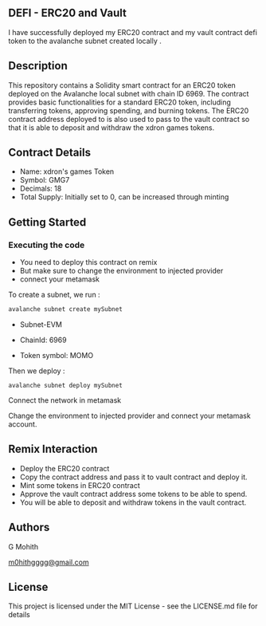 ##  DEFI - ERC20 and Vault

I have successfully deployed my ERC20 contract and my vault contract defi token to the avalanche subnet created locally .

## Description

This repository contains a Solidity smart contract for an ERC20 token deployed on the Avalanche local subnet with chain ID 6969. The contract provides basic functionalities for a standard ERC20 token, including transferring tokens, approving spending, and burning tokens. The ERC20 contract address deployed to is also used to pass to the vault contract so that it is able to deposit and withdraw the xdron games tokens.

## Contract Details

- Name: xdron's games Token
- Symbol: GMG7
- Decimals: 18
- Total Supply: Initially set to 0, can be increased through minting
## Getting Started
 
### Executing the code
 
* You need to deploy this contract on remix
* But make sure to change the environment to injected provider
* connect your metamask 

To create a subnet, we run :

```cmd
avalanche subnet create mySubnet
```

* Subnet-EVM

* ChainId: 6969

* Token symbol: MOMO


Then we deploy :

```CMD
avalanche subnet deploy mySubnet
```

Connect the network in metamask

Change the environment to injected provider and connect your metamask account.

## Remix Interaction

* Deploy the ERC20 contract
* Copy the contract address and pass it to vault contract and deploy it.
* Mint some tokens in ERC20 contract
* Approve the vault contract address some tokens to be able to spend.
* You will be able to deposit and withdraw tokens in the vault contract.
 
## Authors
 
G Mohith
 
m0hithgggg@gmail.com
 
## License
 
This project is licensed under the MIT License - see the LICENSE.md file for details
 
 
